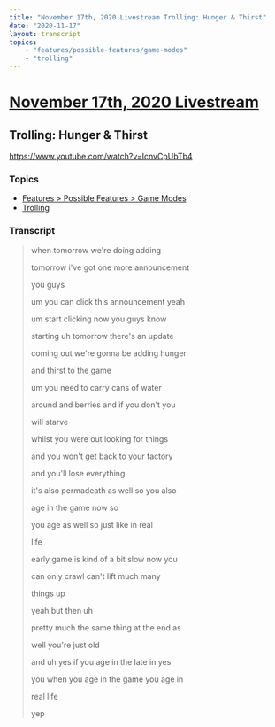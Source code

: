 ```yaml
---
title: "November 17th, 2020 Livestream Trolling: Hunger & Thirst"
date: "2020-11-17"
layout: transcript
topics:
    - "features/possible-features/game-modes"
    - "trolling"
---
```

# [November 17th, 2020 Livestream](../2020-11-17.md)
## Trolling: Hunger & Thirst
https://www.youtube.com/watch?v=IcnvCpUbTb4

### Topics
* [Features > Possible Features > Game Modes](../topics/features/possible-features/game-modes.md)
* [Trolling](../topics/trolling.md)

### Transcript

> when tomorrow we're doing adding
>
> tomorrow i've got one more announcement
>
> you guys
>
> um you can click this announcement yeah
>
> um start clicking now you guys know
>
> starting uh tomorrow there's an update
>
> coming out we're gonna be adding hunger
>
> and thirst to the game
>
> um you need to carry cans of water
>
> around and berries and if you don't you
>
> will starve
>
> whilst you were out looking for things
>
> and you won't get back to your factory
>
> and you'll lose everything
>
> it's also permadeath as well so you also
>
> age in the game now so
>
> you age as well so just like in real
>
> life
>
> early game is kind of a bit slow now you
>
> can only crawl can't lift much many
>
> things up
>
> yeah but then uh
>
> pretty much the same thing at the end as
>
> well you're just old
>
> and uh yes if you age in the late in yes
>
> you when you age in the game you age in
>
> real life
>
> yep
>
